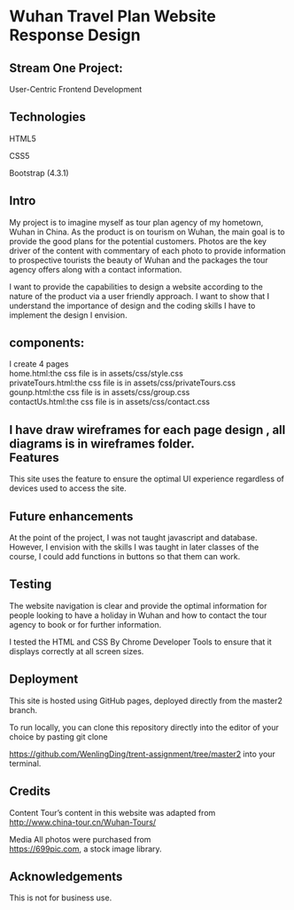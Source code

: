 
Wuhan Travel Plan Website Response Design
===
Stream One Project:
--
User-Centric Frontend Development

Technologies
---
HTML5

CSS5 

Bootstrap (4.3.1)

Intro
---
My project is to imagine myself as tour plan agency of my hometown, Wuhan in China. As the product is on tourism on Wuhan, the main goal is to provide the good plans for the potential customers. Photos are the key driver of the content with commentary of each photo to provide information to prospective tourists the beauty of Wuhan and the packages the tour agency offers along with a contact information.

I want to provide the capabilities to design a website according to the nature of the product via a user friendly approach. I want to show that I understand the importance of design and the coding skills I have to implement the design I envision.

components:
--
I create 4 pages <br>
home.html:the css file is in assets/css/style.css <br>
privateTours.html:the css file is in  assets/css/privateTours.css <br>
gounp.html:the css file is in assets/css/group.css <br>
contactUs.html:the css file is in assets/css/contact.css <br>

I have draw wireframes for each page design , all diagrams is in wireframes folder.<br>
Features
---
This site uses the feature to ensure the optimal UI experience regardless of devices used to access the site.

Future enhancements
---
At the point of the project, I was not taught javascript and database. However, I envision with the skills I was taught in later classes of the course, I could add functions in buttons so that them can work.

Testing
---
The website navigation is clear and provide the optimal information for people looking to have a holiday in Wuhan and how to contact the tour agency to book or for further information.

I tested the HTML and CSS By Chrome Developer Tools to ensure that it displays correctly at all screen sizes.

Deployment
---
This site is hosted using GitHub pages, deployed directly from the master2 branch.

To run locally, you can clone this repository directly into the editor of your choice by pasting git clone

https://github.com/WenlingDing/trent-assignment/tree/master2 into your terminal.

Credits
---
Content Tour’s content in this website was adapted from<br> http://www.china-tour.cn/Wuhan-Tours/

Media All photos were purchased from <br>https://699pic.com, a stock image library.

Acknowledgements
---
This is not for business use.


